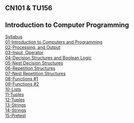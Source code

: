 ## CN101 & TU156 
## Introduction to Computer Programming

[Syllabus](https://github.com/sommedosa/CN101-TU156) </br>
[01-Introduction to Computers and Programming](https://github.com/sommedosa/01-Introduction-to-Computers-and-Programming) </br>
[02-Processing, and Output](https://github.com/sommedosa/02-Processing-and-Output) </br>
[03-Input, Operator](https://github.com/sommedosa/03-Input-Operator) </br>
[04-Decision Structures and Boolean Logic](https://github.com/sommedosa/04-Decision-Structures1) </br>
[05-Nest Decision Structures](https://github.com/sommedosa/05-Decision-Structures2) </br>
[06-Repetition Structures](https://github.com/sommedosa/06-Repetition1) </br>
[07-Nest Repetition Structures](https://github.com/sommedosa/07-Repetition2)  </br>
[08-Functions #1](https://github.com/sommedosa/python-exercise8)  </br>
[09-Functions #2](https://github.com/sommedosa/python-exercise9)  </br>
[10-Lists](https://github.com/sommedosa/python-exercise10)  </br>
[11-Tuples](https://github.com/sommedosa/python-exercise11)  </br>
[12-Tuples](https://github.com/sommedosa/python-exercise12)  </br>
[13-Strings](https://github.com/sommedosa/python-exercise13)  </br>
[14-Strings](https://github.com/sommedosa/python-exercise14)  </br>
[15-Pretest](https://github.com/sommedosa/python-exercise15)  </br>
